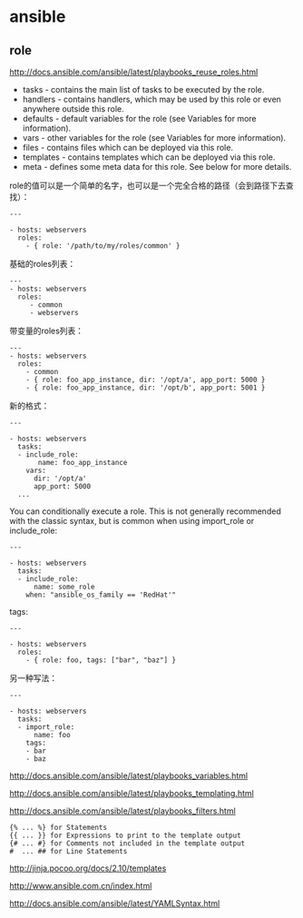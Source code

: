 # ansible

## role
http://docs.ansible.com/ansible/latest/playbooks_reuse_roles.html  

- tasks - contains the main list of tasks to be executed by the role.
- handlers - contains handlers, which may be used by this role or even anywhere outside this role.
- defaults - default variables for the role (see Variables for more information).
- vars - other variables for the role (see Variables for more information).
- files - contains files which can be deployed via this role.
- templates - contains templates which can be deployed via this role.
- meta - defines some meta data for this role. See below for more details.  

role的值可以是一个简单的名字，也可以是一个完全合格的路径（会到路径下去查找）：  
```
---

- hosts: webservers
  roles:
    - { role: '/path/to/my/roles/common' }
```

基础的roles列表：  
```
---
- hosts: webservers
  roles:
     - common
     - webservers
```

带变量的roles列表：  
```
---
- hosts: webservers
  roles:
    - common
    - { role: foo_app_instance, dir: '/opt/a', app_port: 5000 }
    - { role: foo_app_instance, dir: '/opt/b', app_port: 5001 }
```
新的格式：  
```
---

- hosts: webservers
  tasks:
  - include_role:
       name: foo_app_instance
    vars:
      dir: '/opt/a'
      app_port: 5000
  ...
```
You can conditionally execute a role. This is not generally recommended with the classic syntax, 
but is common when using import_role or include_role:  
```
---

- hosts: webservers
  tasks:
  - include_role:
      name: some_role
    when: "ansible_os_family == 'RedHat'"
```

tags:  
```
---

- hosts: webservers
  roles:
    - { role: foo, tags: ["bar", "baz"] }
```
另一种写法：  
```
---

- hosts: webservers
  tasks:
  - import_role:
      name: foo
    tags:
    - bar
    - baz
```

http://docs.ansible.com/ansible/latest/playbooks_variables.html  

http://docs.ansible.com/ansible/latest/playbooks_templating.html  

http://docs.ansible.com/ansible/latest/playbooks_filters.html  
```
{% ... %} for Statements
{{ ... }} for Expressions to print to the template output
{# ... #} for Comments not included in the template output
#  ... ## for Line Statements
```

http://jinja.pocoo.org/docs/2.10/templates  

http://www.ansible.com.cn/index.html  

http://docs.ansible.com/ansible/latest/YAMLSyntax.html  

